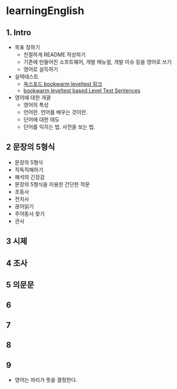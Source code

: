 # learningEnglish
## 1. Intro
- 목표 정하기
  - 친절하게 README 작성하기
  - 기존에 만들어진 소프트웨어, 개발 메뉴얼, 개발 이슈 등을 영어로 쓰기
  - 영어로 설득하기
- 실력테스트
  - [옥스포드 bookwarm leveltest 링크](https://elt.oup.com/student/readersleveltest/?cc=kr&selLanguage=ko)
  - [bookwarm leveltest based Level Test Sentences](../levelTest.md)
- 영어에 대한 개괄
  - 영어의 특성
  - 언어란. 언어를 배우는 것이란.
  - 단어에 대한 태도
  - 단어를 익히는 법. 사전을 보는 법.
## 2 문장의 5형식
- 문장의 5형식
- 직독직해하기
- 해석의 긴장감
- 문장의 5형식을 이용한 간단한 작문
- 조동사
- 전치사
- 끊어읽기
- 주어동사 찾기
- 관사
## 3 시제
## 4 조사
## 5 의문문
## 6 
## 7
## 8
## 9
- 영어는 자리가 뜻을 결정한다.
